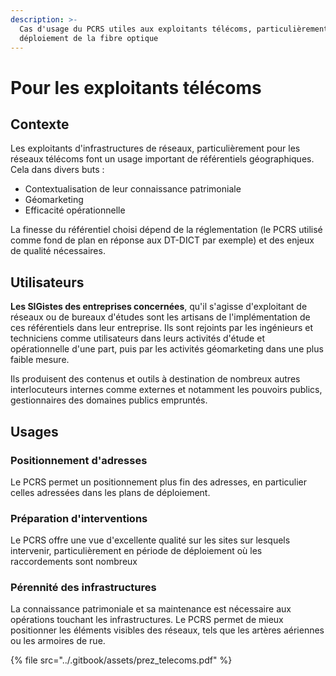 ```yaml
---
description: >-
  Cas d'usage du PCRS utiles aux exploitants télécoms, particulièrement pour le
  déploiement de la fibre optique
---
```


# Pour les exploitants télécoms

## Contexte

Les exploitants d'infrastructures de réseaux, particulièrement pour les réseaux télécoms font un usage important de référentiels géographiques. Cela dans divers buts :

* Contextualisation de leur connaissance patrimoniale
* Géomarketing
* Efficacité opérationnelle

La finesse du référentiel choisi dépend de la réglementation (le PCRS utilisé comme fond de plan en réponse aux DT-DICT par exemple) et des enjeux de qualité nécessaires.

## Utilisateurs

**Les SIGistes des entreprises concernées**, qu'il s'agisse d'exploitant de réseaux ou de bureaux d'études sont les artisans de l'implémentation de ces référentiels dans leur entreprise. Ils sont rejoints par les ingénieurs et techniciens comme utilisateurs dans leurs activités d'étude et opérationnelle d'une part, puis par les activités géomarketing dans une plus faible mesure.

Ils produisent des contenus et outils à destination de nombreux autres interlocuteurs internes comme externes et notamment les pouvoirs publics, gestionnaires des domaines publics empruntés.

## Usages

### Positionnement d'adresses

Le PCRS permet un positionnement plus fin des adresses, en particulier celles adressées dans les plans de déploiement.

### Préparation d'interventions

Le PCRS offre une vue d'excellente qualité sur les sites sur lesquels intervenir, particulièrement en période de déploiement où les raccordements sont nombreux

### Pérennité des infrastructures

La connaissance patrimoniale et sa maintenance est nécessaire aux opérations touchant les infrastructures. Le PCRS permet de mieux positionner les éléments visibles des réseaux, tels que les artères aériennes ou les armoires de rue.

{% file src="../.gitbook/assets/prez_telecoms.pdf" %}

